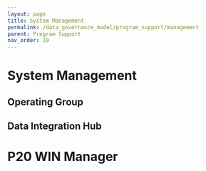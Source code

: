 ```yaml
---
layout: page
title: System Management
permalink: /data_governance_model/program_support/management
parent: Program Support
nav_order: 19
---
```


# System Management

## Operating Group

## Data Integration Hub

# P20 WIN Manager

